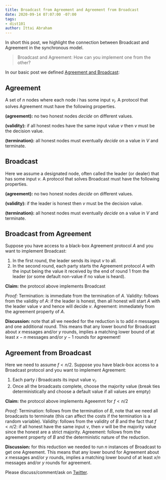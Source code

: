 ```yaml
---
title: Broadcast from Agreement and Agreement from Broadcast
date: 2020-09-14 07:07:00 -07:00
tags:
- dist101
author: Ittai Abraham
---
```


In short this post, we highlight the connection between Broadcast and Agreement in the synchronous model. 
> Broadcast and Agreement: How can you implement one from the other?

In our basic post we defined [Agreement and Broadcast](https://decentralizedthoughts.github.io/2019-06-27-defining-consensus/):

## Agreement
A set of $n$ nodes where each node $i$ has some input $v_i$. A protocol that solves Agreement must have the following properties.

**(agreement):** no two honest nodes *decide* on different values.

**(validity):** if all honest nodes have the same input value $v$ then $v$ must be the decision value.

**(termination):** all honest nodes must eventually *decide* on a value in $V$ and terminate.

## Broadcast
Here we assume a designated node, often called the leader (or dealer) that has some input $v$. A protocol that solves Broadcast must have the following properties.

**(agreement):** no two honest nodes *decide* on different values.

**(validity):** if the leader is honest then $v$ must be the decision value.

**(termination):** all honest nodes must eventually *decide* on a value in $V$ and terminate.

## Broadcast from Agreement

Suppose you have access to a black-box Agreement protocol $A$ and you want to implement Broadcast:
1. In the first round, the leader sends its input $v$ to all.
2. In the second round, each party starts the Agreement protocol $A$ with the input being the value it received by the end of round 1 from the leader (or some default non-value if no value is heard).

**Claim:** the protocol above implements Broadcast

*Proof:* Termination: is immediate from the termination of $A$. Validity: follows from the validity of $A$: if the leader is honest, then all honest will start $A$ with the leader value $v$ and hence will decide $v$. Agreement: immediately from the agreement property of $A$.

**Discussion:** note that all we needed for the reduction is to add $n$ messages and one additional round. This means that any lower bound for Broadcast about $x$ messages and/or $y$ rounds, implies a matching lower bound of at least $x-n$ messages and/or $y-1$ rounds for agreement!

## Agreement from Broadcast

Here we need to assume $f<n/2$. Suppose you have black-box access to a Broadcast protocol and you want to implement Agreement:
1. Each party $i$ Broadcasts its input value $v_i$.
2. Once all the broadcasts complete, choose the majority value (break ties deterministically and choose a default value if all values are empty)

**Claim:** the protocol above implements Ageeemnt for $f<n/2$

*Proof:* Termination: follows from the termination of $B$, note that we need all broadcasts to terminate (this can affect the costs if the termination is a random variable). Validity: follows from the validity of $B$ and the fact that $f<n/2$: if all honest have the same input $v$, then $v$ will be the majority value since the honest are a strict majority. Agreement: follows from the agreement property of $B$ and the deterministic nature of the reduction.


**Discussion:** for this reduction we needed to run $n$ instances of Broadcast to get one Agreement. This means that any lower bound for Agreement about $x$ messages and/or $y$ rounds, implies a matching lower bound of at least $x/n$ messages and/or $y$ rounds for agreement.

Please discuss/comment/ask on [Twitter]().

